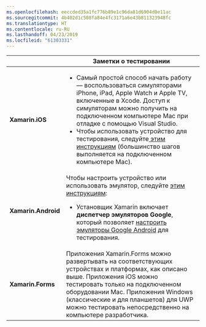 ```yaml
---
ms.openlocfilehash: eeccded35a1fc776b89e1c96da81d6904d0e11ac
ms.sourcegitcommit: 4b402d1c508fa84e4fc3171a6e43b811323948fc
ms.translationtype: HT
ms.contentlocale: ru-RU
ms.lasthandoff: 04/23/2019
ms.locfileid: "61303331"
---
```

||Заметки о тестировании|
|---|---|
|**Xamarin.iOS**|<ul><li>Самый простой способ начать работу — воспользоваться симуляторами iPhone, iPad, Apple Watch и Apple TV, включенные в Xcode. Доступ к симуляторам можно получить на подключенном компьютере Mac при отладке с помощью Visual Studio.</li> <li>Чтобы использовать устройство для тестирования, следуйте<a href="~/ios/get-started/installation/device-provisioning/index.md"> этим инструкциям</a> (большинство шагов выполняется на подключенном компьютере Mac).</li></ul>|
|**Xamarin.Android**|Чтобы настроить устройство или использовать эмулятор, следуйте <a href="~/android/get-started/installation/set-up-device-for-development.md">этим инструкциям</a>: <ul><li>Установщик Xamarin включает <b>диспетчер эмуляторов Google</b>, который позволяет <a href="~/android/deploy-test/debugging/android-sdk-emulator/index.md">настроить эмуляторы Google Android</a> для тестирования.</li></ul>|
|**Xamarin.Forms**|Приложения Xamarin.Forms можно развертывать на соответствующих устройствах и платформах, как описано выше. Приложения iOS можно тестировать только на подключенном оборудовании Mac. Приложения Windows (классические и для планшетов) для UWP можно тестировать непосредственно на компьютере разработчика.|
